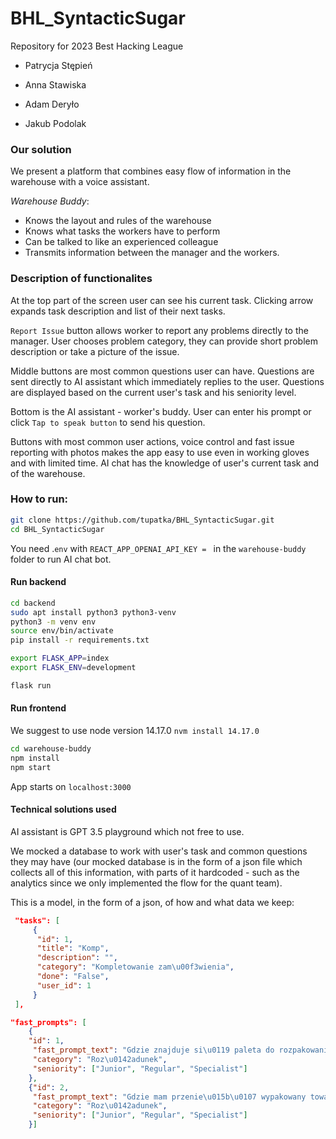 # BHL_SyntacticSugar

Repository for 2023 Best Hacking League

- Patrycja Stępień

- Anna Stawiska

- Adam Deryło

- Jakub Podolak

### Our solution

We present a platform that combines easy flow of information in the warehouse with a voice assistant.

*Warehouse Buddy*:
- Knows the layout and rules of the warehouse
- Knows what tasks the workers have to perform
- Can be talked to like an experienced colleague
- Transmits information between the manager and the workers.

### Description of functionalites

At the top part of the screen user can see his current task. Clicking arrow expands task description and list of their next tasks. 

`Report Issue` button allows worker to report any problems directly to the manager. User chooses problem category, they can provide short problem description or take a picture of the issue. 

Middle buttons are most common questions user can have. Questions are sent directly to AI assistant which immediately replies to the user. Questions are displayed based on the current user's task and his seniority level. 

Bottom is the AI assistant - worker's buddy. User can enter his prompt or click `Tap to speak button` to send his question.

Buttons with most common user actions, voice control and fast issue reporting with photos makes the app easy to use even in working gloves and with limited time. AI chat has the knowledge of user's current task and of the warehouse.

### How to run:

```bash
git clone https://github.com/tupatka/BHL_SyntacticSugar.git
cd BHL_SyntacticSugar
```

You need .`env` with `REACT_APP_OPENAI_API_KEY = ` in the `warehouse-buddy` folder to run AI chat bot.

#### Run backend

```bash
cd backend
sudo apt install python3 python3-venv
python3 -m venv env
source env/bin/activate
pip install -r requirements.txt

export FLASK_APP=index
export FLASK_ENV=development

flask run
```

#### Run frontend

We suggest to use node version 14.17.0 `nvm install 14.17.0`

```bash
cd warehouse-buddy
npm install
npm start
```

App starts on `localhost:3000`



#### Technical solutions used

AI assistant is GPT 3.5 playground which not free to use. 

We mocked a database to work with user's task and common questions they may have (our mocked database is in the form of a json file which collects all of this information, with parts of it hardcoded - such as the analytics since we only implemented the flow for the quant team).

This is a model, in the form of a json, of how and what data we keep:

```json
 "tasks": [
     {
      "id": 1,
      "title": "Komp",
      "description": "",
      "category": "Kompletowanie zam\u00f3wienia", 
      "done": "False", 
      "user_id": 1
     }
 ], 

"fast_prompts": [
    {
    "id": 1, 
     "fast_prompt_text": "Gdzie znajduje si\u0119 paleta do rozpakowania?", 
     "category": "Roz\u0142adunek", 
     "seniority": ["Junior", "Regular", "Specialist"]
    }, 
    {"id": 2,
     "fast_prompt_text": "Gdzie mam przenie\u015b\u0107 wypakowany towar?", 
     "category": "Roz\u0142adunek", 
     "seniority": ["Junior", "Regular", "Specialist"]
    }]
```

